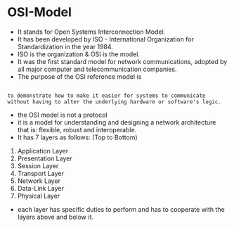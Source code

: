 # OSI-Model

- It stands for Open Systems Interconnection Model.
- It has been developed by ISO - International Organization for Standardization in the year 1984.
- ISO is the organization & OSI is the model.
- It was the first standard model for network communications, adopted by all major computer and telecommunication companies.
- The purpose of the OSI reference model is
```

to demonstrate how to make it easier for systems to communicate without having to alter the underlying hardware or software's logic.

```
- the OSI model is not a protocol
- it is a model for understanding and designing a network architecture that is: flexible, robust and interoperable.
- It has 7 layers as follows: (Top to Bottom)
1. Application Layer
2. Presentation Layer
3. Session Layer
4. Transport Layer
5. Network Layer
6. Data-Link Layer
7. Physical Layer
- each layer has specific duties to perform and has to cooperate with the layers above and below it.